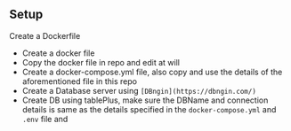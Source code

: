 ## Setup

Create a Dockerfile

-   Create a docker file
-   Copy the docker file in repo and edit at will
-   Create a docker-compose.yml file, also copy and use the details of the aforementioned file in this repo
-   Create a Database server using `[DBngin](https://dbngin.com/)`
-   Create DB using tablePlus, make sure the DBName and connection details is same as the details specified in the `docker-compose.yml` and `.env` file and
